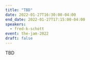 ```yaml
---
title: "TBD"
date: 2022-01-27T16:30:00-04:00
end_date: 2022-01-27T17:15:00-04:00
speakers:
  - fred-k-schott
event: the-jam-2022
draft: false
---
```


TBD
